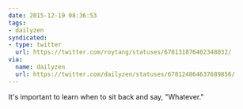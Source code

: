 ```yaml
---
date: 2015-12-19 08:36:53
tags:
- dailyzen
syndicated:
- type: twitter
  url: https://twitter.com/roytang/statuses/678131876402348032/
via:
  name: dailyzen
  url: https://twitter.com/dailyzen/statuses/678124864637689856/
---
```


It's important to learn when to sit back and say, "Whatever."